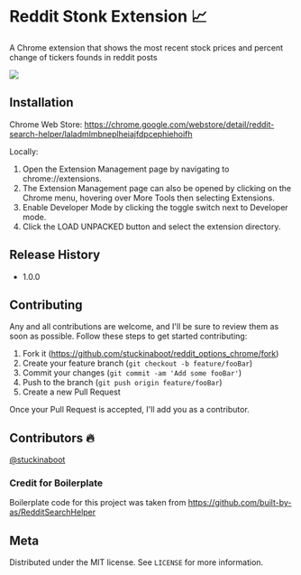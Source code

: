 # Reddit Stonk Extension 📈

A Chrome extension that shows the most recent stock prices and percent change of tickers
founds in reddit posts

![](rsh-ss.png)

## Installation

Chrome Web Store:
https://chrome.google.com/webstore/detail/reddit-search-helper/laladmlmbneplheiajfdpcephiehoifh

Locally:

1. Open the Extension Management page by navigating to chrome://extensions.
2. The Extension Management page can also be opened by clicking on the Chrome menu, hovering over More Tools then selecting Extensions.
3. Enable Developer Mode by clicking the toggle switch next to Developer mode.
4. Click the LOAD UNPACKED button and select the extension directory.

## Release History

- 1.0.0

## Contributing

Any and all contributions are welcome, and I'll be sure to review them as soon as possible.
Follow these steps to get started contributing:

1. Fork it (<https://github.com/stuckinaboot/reddit_options_chrome/fork>)
2. Create your feature branch (`git checkout -b feature/fooBar`)
3. Commit your changes (`git commit -am 'Add some fooBar'`)
4. Push to the branch (`git push origin feature/fooBar`)
5. Create a new Pull Request

Once your Pull Request is accepted, I'll add you as a contributor.

## Contributors 🔥

[@stuckinaboot](https://github.com/stuckinaboot)

### Credit for Boilerplate

Boilerplate code for this project was taken from https://github.com/built-by-as/RedditSearchHelper

## Meta

Distributed under the MIT license. See `LICENSE` for more information.

